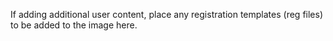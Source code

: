 If adding additional user content, place any registration templates (reg files) to be added to the image here.
